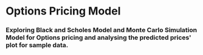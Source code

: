 # Options Pricing Model
### Exploring Black and Scholes Model and Monte Carlo Simulation Model for Options pricing and analysing the predicted prices' plot for sample data.

